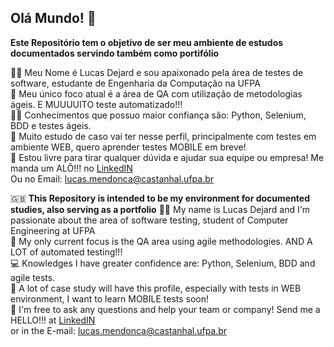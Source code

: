 ## Olá Mundo! 👋

**Este Repositório tem o objetivo de ser meu ambiente de estudos documentados servindo também como portifólio**

🙋‍♀️ Meu Nome é Lucas Dejard e sou apaixonado pela área de testes de software, estudante de Engenharia da Computação na UFPA </br>
🌈 Meu único foco atual é a área de QA com utilização de metodologias ágeis. E MUUUUITO teste automatizado!!! </br>
👩‍💻 Conhecimentos que possuo maior confiança são: Python, Selenium, BDD e testes ágeis. </br>
🍿 Muito estudo de caso vai ter nesse perfil, principalmente com testes em ambiente WEB, quero aprender testes MOBILE em breve! </br>
🧙 Estou livre para tirar qualquer dúvida e ajudar sua equipe ou empresa! Me manda um ALÔ!!! no [LinkedIN](https://www.linkedin.com/in/lucasdejard/) </br>
Ou no Email: lucas.mendonca@castanhal.ufpa.br

🇬🇧
**This Repository is intended to be my environment for documented studies, also serving as a portfolio**
🙋‍♀️ My name is Lucas Dejard and I'm passionate about the area of software testing, student of Computer Engineering at UFPA </br>
🌈 My only current focus is the QA area using agile methodologies. AND A LOT of automated testing!!! </br>
💻 Knowledges I have greater confidence are: Python, Selenium, BDD and agile tests. </br>
🍿 A lot of case study will have this profile, especially with tests in WEB environment, I want to learn MOBILE tests soon! </br>
🧙 I'm free to ask any questions and help your team or company! Send me a HELLO!!! at [LinkedIN](https://www.linkedin.com/in/lucasdejard/) </br>
or in the E-mail: lucas.mendonca@castanhal.ufpa.br
